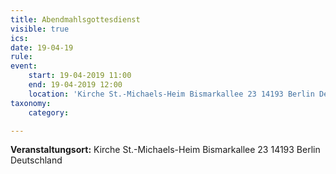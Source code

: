 ```yaml
---
title: Abendmahlsgottesdienst
visible: true
ics: 
date: 19-04-19
rule: 
event:
	start: 19-04-2019 11:00
	end: 19-04-2019 12:00
	location: 'Kirche St.-Michaels-Heim Bismarkallee 23 14193 Berlin Deutschland'
taxonomy:
	category: 

---
```




**Veranstaltungsort:** Kirche St.-Michaels-Heim
Bismarkallee 23
14193 Berlin
Deutschland

